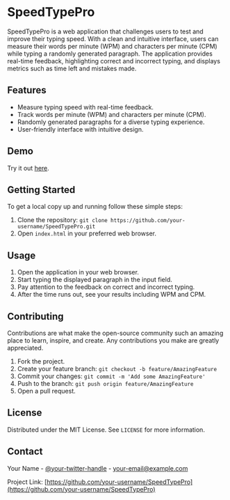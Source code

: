 # SpeedTypePro

SpeedTypePro is a web application that challenges users to test and improve their typing speed. With a clean and intuitive interface, users can measure their words per minute (WPM) and characters per minute (CPM) while typing a randomly generated paragraph. The application provides real-time feedback, highlighting correct and incorrect typing, and displays metrics such as time left and mistakes made.

## Features

- Measure typing speed with real-time feedback.
- Track words per minute (WPM) and characters per minute (CPM).
- Randomly generated paragraphs for a diverse typing experience.
- User-friendly interface with intuitive design.

## Demo

Try it out [here](https://your-google-page-link).

## Getting Started

To get a local copy up and running follow these simple steps:

1. Clone the repository: `git clone https://github.com/your-username/SpeedTypePro.git`
2. Open `index.html` in your preferred web browser.

## Usage

1. Open the application in your web browser.
2. Start typing the displayed paragraph in the input field.
3. Pay attention to the feedback on correct and incorrect typing.
4. After the time runs out, see your results including WPM and CPM.

## Contributing

Contributions are what make the open-source community such an amazing place to learn, inspire, and create. Any contributions you make are greatly appreciated.

1. Fork the project.
2. Create your feature branch: `git checkout -b feature/AmazingFeature`
3. Commit your changes: `git commit -m 'Add some AmazingFeature'`
4. Push to the branch: `git push origin feature/AmazingFeature`
5. Open a pull request.

## License

Distributed under the MIT License. See `LICENSE` for more information.

## Contact

Your Name - [@your-twitter-handle](https://twitter.com/your-twitter-handle) - your-email@example.com

Project Link: [https://github.com/your-username/SpeedTypePro](https://github.com/your-username/SpeedTypePro)
